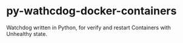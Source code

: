 # py-wathcdog-docker-containers
Watchdog written in Python, for verify and restart Containers with Unhealthy state.

